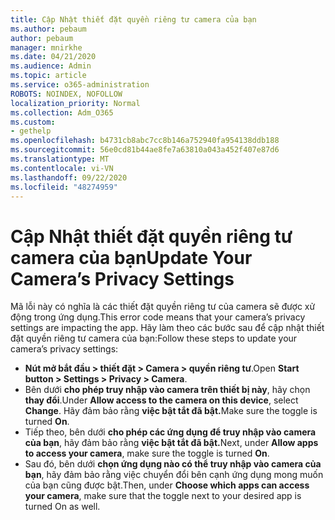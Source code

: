 ```yaml
---
title: Cập Nhật thiết đặt quyền riêng tư camera của bạn
ms.author: pebaum
author: pebaum
manager: mnirkhe
ms.date: 04/21/2020
ms.audience: Admin
ms.topic: article
ms.service: o365-administration
ROBOTS: NOINDEX, NOFOLLOW
localization_priority: Normal
ms.collection: Adm_O365
ms.custom:
- gethelp
ms.openlocfilehash: b4731cb8abc7cc8b146a752940fa954138ddb188
ms.sourcegitcommit: 56e0cd81b44ae8fe7a63810a043a452f407e87d6
ms.translationtype: MT
ms.contentlocale: vi-VN
ms.lasthandoff: 09/22/2020
ms.locfileid: "48274959"
---
```

# <a name="update-your-cameras-privacy-settings"></a><span data-ttu-id="466c3-102">Cập Nhật thiết đặt quyền riêng tư camera của bạn</span><span class="sxs-lookup"><span data-stu-id="466c3-102">Update Your Camera’s Privacy Settings</span></span>

<span data-ttu-id="466c3-103">Mã lỗi này có nghĩa là các thiết đặt quyền riêng tư của camera sẽ được xử động trong ứng dụng.</span><span class="sxs-lookup"><span data-stu-id="466c3-103">This error code means that your camera’s privacy settings are impacting the app.</span></span> <span data-ttu-id="466c3-104">Hãy làm theo các bước sau để cập nhật thiết đặt quyền riêng tư camera của bạn:</span><span class="sxs-lookup"><span data-stu-id="466c3-104">Follow these steps to update your camera’s privacy settings:</span></span>

- <span data-ttu-id="466c3-105">**Nút mở bắt đầu > thiết đặt > Camera > quyền riêng tư**.</span><span class="sxs-lookup"><span data-stu-id="466c3-105">Open **Start button > Settings > Privacy > Camera**.</span></span>
- <span data-ttu-id="466c3-106">Bên dưới **cho phép truy nhập vào camera trên thiết bị này**, hãy chọn **thay đổi**.</span><span class="sxs-lookup"><span data-stu-id="466c3-106">Under **Allow access to the camera on this device**, select **Change**.</span></span> <span data-ttu-id="466c3-107">Hãy đảm bảo rằng **việc bật tắt đã bật.**</span><span class="sxs-lookup"><span data-stu-id="466c3-107">Make sure the toggle is turned **On**.</span></span>
- <span data-ttu-id="466c3-108">Tiếp theo, bên dưới **cho phép các ứng dụng để truy nhập vào camera của bạn**, hãy đảm bảo rằng **việc bật tắt đã bật.**</span><span class="sxs-lookup"><span data-stu-id="466c3-108">Next, under **Allow apps to access your camera**, make sure the toggle is turned **On**.</span></span>
- <span data-ttu-id="466c3-109">Sau đó, bên dưới **chọn ứng dụng nào có thể truy nhập vào camera của bạn**, hãy đảm bảo rằng việc chuyển đổi bên cạnh ứng dụng mong muốn của bạn cũng được bật.</span><span class="sxs-lookup"><span data-stu-id="466c3-109">Then, under **Choose which apps can access your camera**, make sure that the toggle next to your desired app is turned On as well.</span></span>
